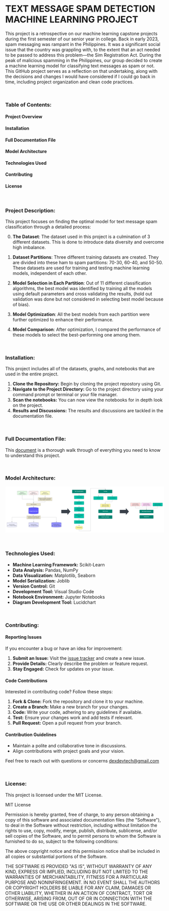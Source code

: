 # TEXT MESSAGE SPAM DETECTION MACHINE LEARNING PROJECT
This project is a retrospective on our machine learning capstone projects during the first semester of our senior year in college. Back in early 2023, spam messaging was rampant in the Philippines. It was a significant social issue that the country was grappling with, to the extent that an act needed to be passed to address this problem—the Sim Registration Act. During the peak of malicious spamming in the Philippines, our group decided to create a machine learning model for classifying text messages as spam or not. This GitHub project serves as a reflection on that undertaking, along with the decisions and changes I would have considered if I could go back in time, including project organization and clean code practices.

<br>

### Table of Contents:
#### Project Overview
#### Installation
#### Full Documentation File
#### Model Architecture
#### Technologies Used
#### Contributing
#### License

<br>

### Project Description:
This project focuses on finding the optimal model for text message spam classification through a detailed process:


0.  **The Dataset**: The dataset used in this project is a culmination of 3 different datasets. This is done to introduce data diversity and overcome high imbalance.

1. **Dataset Partitions**: Three different training datasets are created. They are divided into these ham to spam partitions: 70-30, 60-40, and 50-50. These datasets are used for training and testing machine learning models, independent of each other.

2. **Model Selection in Each Partition**: Out of 11 different classification algorithms, the best model was identified by training all the models using default parameters and cross validating the results, (hold out validation was done but not considered in selecting best model because of bias).

3. **Model Optimization**: All the best models from each partition were further optimized to enhance their performance.

4. **Model Comparison**: After optimization, I compared the performance of these models to select the best-performing one among them.

<br>

### Installation:
This project includes all of the datasets, graphs, and notebooks that are used in the entire project.

1. **Clone the Repository:** Begin by cloning the project repostory using Git.
2. **Navigate to the Project Directory:** Go to the project directory using your command prompt or terminal or your file manager.
3. **Scan the notebooks:** You can now view the notebooks for in depth look on the project.
4. **Results and Discussions:** The results and discussions are tackled in the documentation file. 

<br>

### Full Documentation File:
 
This [document](https://github.com/dexdevtech/sms-spam-classification/blob/main/spam-detection-documentation.pdf) is a thorough walk through of everything you need to know to understand this project. 

<br>

### Model Architecture:

![Project Architecture](https://github.com/dexdevtech/sms-spam-classification/blob/main/project_diagram.png?raw=true)

<br>

### Technologies Used:

- **Machine Learning Framework:** Scikit-Learn
- **Data Analysis:** Pandas, NumPy
- **Data Visualization:** Matplotlib, Seaborn
- **Model Serialization:** Joblib
- **Version Control:** Git
- **Development Tool:** Visual Studio Code
- **Notebook Environment:** Jupyter Notebooks
- **Diagram Development Tool:** Lucidchart

<br>

### Contributing:

#### Reporting Issues

If you encounter a bug or have an idea for improvement:

1. **Submit an Issue:** Visit the [issue tracker](https://github.com/dexdevtech/sms-spam-classification/issues) and create a new issue.
2. **Provide Details:** Clearly describe the problem or feature request.
3. **Stay Engaged:** Check for updates on your issue.

#### Code Contributions

Interested in contributing code? Follow these steps:

1. **Fork & Clone:** Fork the repository and clone it to your machine.
2. **Create a Branch:** Make a new branch for your changes.
3. **Code:** Write your code, adhering to any guidelines if available.
4. **Test:** Ensure your changes work and add tests if relevant.
5. **Pull Request:** Open a pull request from your branch.

#### Contribution Guidelines

- Maintain a polite and collaborative tone in discussions.
- Align contributions with project goals and your vision.

Feel free to reach out with questions or concerns dexdevtech@gmail.com

<br>

### License:

This project is licensed under the MIT License.

MIT License

Permission is hereby granted, free of charge, to any person obtaining a copy of this software and associated documentation files (the "Software"), to deal in the Software without restriction, including without limitation the rights to use, copy, modify, merge, publish, distribute, sublicense, and/or sell copies of the Software, and to permit persons to whom the Software is furnished to do so, subject to the following conditions:

The above copyright notice and this permission notice shall be included in all copies or substantial portions of the Software.

THE SOFTWARE IS PROVIDED "AS IS", WITHOUT WARRANTY OF ANY KIND, EXPRESS OR IMPLIED, INCLUDING BUT NOT LIMITED TO THE WARRANTIES OF MERCHANTABILITY, FITNESS FOR A PARTICULAR PURPOSE AND NONINFRINGEMENT. IN NO EVENT SHALL THE AUTHORS OR COPYRIGHT HOLDERS BE LIABLE FOR ANY CLAIM, DAMAGES OR OTHER LIABILITY, WHETHER IN AN ACTION OF CONTRACT, TORT OR OTHERWISE, ARISING FROM, OUT OF OR IN CONNECTION WITH THE SOFTWARE OR THE USE OR OTHER DEALINGS IN THE SOFTWARE.


